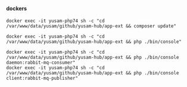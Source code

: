 #### dockers

    docker exec -it yusam-php74 sh -c "cd /var/www/data/yusam/github/yusam-hub/app-ext && composer update"

    docker exec -it yusam-php74 sh -c "cd /var/www/data/yusam/github/yusam-hub/app-ext && php ./bin/console"

    docker exec -it yusam-php74 sh -c "cd /var/www/data/yusam/github/yusam-hub/app-ext && php ./bin/console daemon:rabbit-mq-consumer"
    docker exec -it yusam-php74 sh -c "cd /var/www/data/yusam/github/yusam-hub/app-ext && php ./bin/console client:rabbit-mq-publisher"